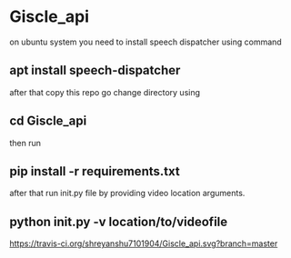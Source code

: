 # Giscle_api

on ubuntu system you need to install speech dispatcher using command
## apt install speech-dispatcher
after that copy this repo go change directory using 
## cd Giscle_api
then run 
## pip install -r requirements.txt

after that run init.py file by providing video location arguments.

## python init.py -v location/to/videofile


https://travis-ci.org/shreyanshu7101904/Giscle_api.svg?branch=master
